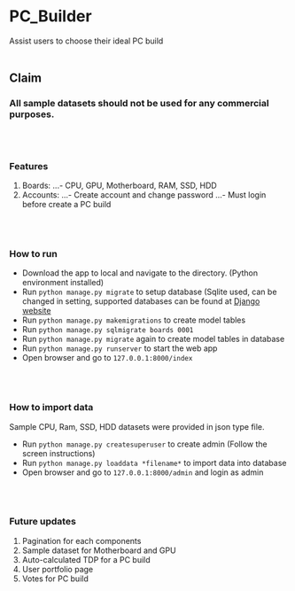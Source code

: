 # PC_Builder
Assist users to choose their ideal PC build
<br />
<br />

## Claim
### **All sample datasets should not be used for any commercial purposes.**
<br />
<br />

### Features
1. Boards:
...- CPU, GPU, Motherboard, RAM, SSD, HDD
2. Accounts:
...- Create account and change password
...- Must login before create a PC build
<br />
<br />

### How to run<br />
- Download the app to local and navigate to the directory. (Python environment installed)<br />
- Run `python manage.py migrate` to setup database (Sqlite used, can be changed in setting, supported databases can be found at [Django website](https://docs.djangoproject.com/en/3.0/intro/tutorial02/)<br />
- Run `python manage.py makemigrations` to create model tables<br />
- Run `python manage.py sqlmigrate boards 0001`<br />
- Run `python manage.py migrate` again to create model tables in database<br />
- Run `python manage.py runserver` to start the web app<br />
- Open browser and go to `127.0.0.1:8000/index`
<br />
<br />

### How to import data<br />
Sample CPU, Ram, SSD, HDD datasets were provided in json type file.<br />
- Run `python manage.py createsuperuser` to create admin (Follow the screen instructions)<br />
- Run `python manage.py loaddata *filename*` to import data into database<br />
- Open browser and go to `127.0.0.1:8000/admin` and login as admin<br />
<br />
<br />

### Future updates<br />
1. Pagination for each components<br />
2. Sample dataset for Motherboard and GPU<br />
3. Auto-calculated TDP for a PC build<br />
4. User portfolio page<br />
5. Votes for PC build<br />
